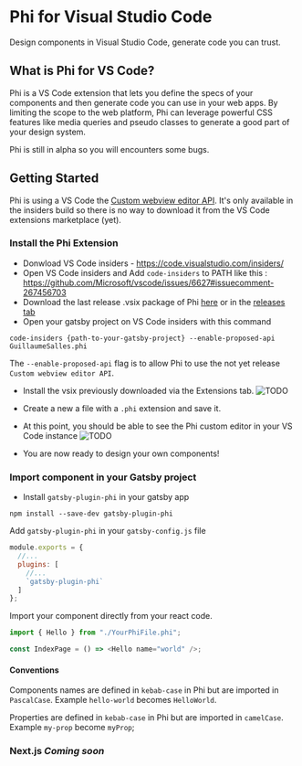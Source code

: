 # Phi for Visual Studio Code

Design components in Visual Studio Code, generate code you can trust.

## What is Phi for VS Code?

Phi is a VS Code extension that lets you define the specs of your components and then generate code you can use in your web apps. By limiting the scope to the web platform, Phi can leverage powerful CSS features like media queries and pseudo classes to generate a good part of your design system.

Phi is still in alpha so you will encounters some bugs.

## Getting Started

Phi is using a VS Code the [Custom webview editor API](https://github.com/microsoft/vscode/issues/77131). It's only available in the insiders build so there is no way to download it from the VS Code extensions marketplace (yet).

### Install the Phi Extension

- Donwload VS Code insiders - https://code.visualstudio.com/insiders/
- Open VS Code insiders and Add `code-insiders` to PATH like this : https://github.com/Microsoft/vscode/issues/6627#issuecomment-267456703
- Download the last release .vsix package of Phi [here](TODO) or in the [releases tab](https://github.com/GuillaumeSalles/phi-vscode/releases)
- Open your gatsby project on VS Code insiders with this command

```shell
code-insiders {path-to-your-gatsby-project} --enable-proposed-api GuillaumeSalles.phi
```

The `--enable-proposed-api` flag is to allow Phi to use the not yet release `Custom webview editor API`.

- Install the vsix previously downloaded via the Extensions tab.
  ![TODO](TODO)

- Create a new a file with a `.phi` extension and save it.

- At this point, you should be able to see the Phi custom editor in your VS Code instance
  ![TODO](TODO)

- You are now ready to design your own components!

### Import component in your Gatsby project

- Install `gatsby-plugin-phi` in your gatsby app

```shell
npm install --save-dev gatsby-plugin-phi
```

Add `gatsby-plugin-phi` in your `gatsby-config.js` file

```javascript
module.exports = {
  //...
  plugins: [
    //...
    `gatsby-plugin-phi`
  ]
};
```

Import your component directly from your react code.

```javascript
import { Hello } from "./YourPhiFile.phi";

const IndexPage = () => <Hello name="world" />;
```

#### Conventions

Components names are defined in `kebab-case` in Phi but are imported in `PascalCase`.
Example `hello-world` becomes `HelloWorld`.

Properties are defined in `kebab-case` in Phi but are imported in `camelCase`.
Example `my-prop` become `myProp`;

### Next.js _Coming soon_
